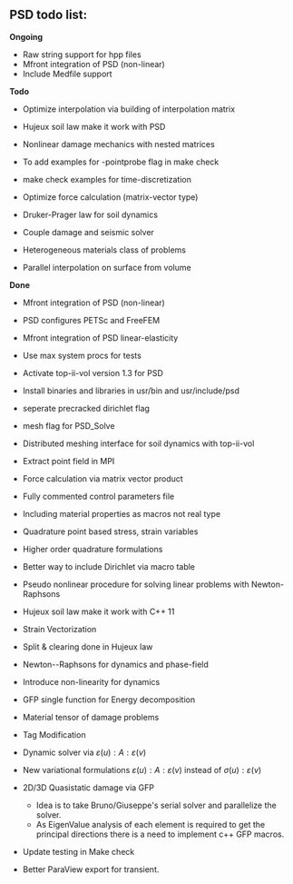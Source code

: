 ## PSD todo list:



**Ongoing**
- Raw string support for hpp files
- Mfront integration of PSD (non-linear)
- Include Medfile support



**Todo**

- Optimize interpolation via building of interpolation matrix

-  Hujeux soil law make it work with PSD
-  Nonlinear damage mechanics with nested matrices 

-  To add examples for -pointprobe flag in make check
-  make check examples for time-discretization
-  Optimize force calculation (matrix-vector type)
-  Druker-Prager law for soil dynamics
-  Couple damage and seismic solver
-  Heterogeneous materials class of problems
-  Parallel interpolation on surface from volume





**Done**

- Mfront integration of PSD (non-linear)

- PSD configures PETSc and FreeFEM

- Mfront integration of PSD  linear-elasticity

- Use max system procs for tests
- Activate top-ii-vol version 1.3 for PSD

-  Install binaries and libraries in usr/bin and usr/include/psd
-  seperate precracked dirichlet flag

-  mesh flag for PSD_Solve
-  Distributed meshing interface for soil dynamics with top-ii-vol
-  Extract point field in MPI
-  Force calculation via matrix vector product
-  Fully commented control parameters file
-  Including material properties as macros not real type
-  Quadrature point based stress, strain variables  
-  Higher order quadrature formulations
-  Better way to include Dirichlet via macro table
-  Pseudo nonlinear procedure for solving linear problems with Newton-Raphsons
-  Hujeux soil law make it work with C++ 11
-  Strain Vectorization
-  Split & clearing done in Hujeux law
-  Newton--Raphsons for dynamics and phase-field
-  Introduce non-linearity for dynamics
-  GFP single function for Energy decomposition
-  Material tensor of damage problems
-  Tag Modification
-  Dynamic solver via $\varepsilon(u):A:\varepsilon(v)$
-  New variational formulations $\varepsilon(u):A:\varepsilon(v)$ instead of $\sigma(u): \varepsilon (v)$
-  2D/3D Quasistatic damage via GFP 
	- Idea is to take  Bruno/Giuseppe's serial solver and  parallelize the solver.
	- As EigenValue analysis of each element is required to get the principal directions there is a need to implement c++ GFP macros. 
-  Update testing in Make check
-  Better ParaView export for transient.

